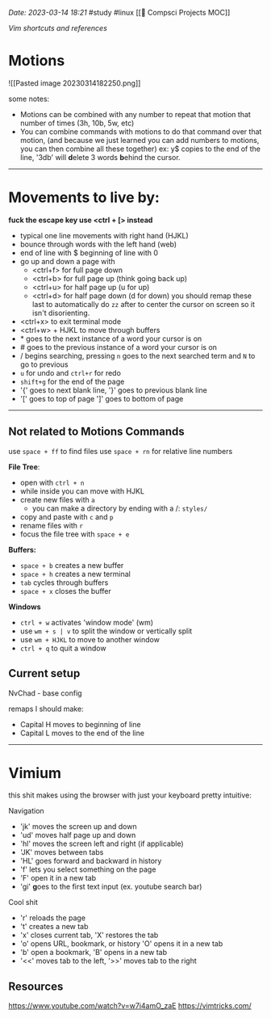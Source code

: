 *Date: 2023-03-14 18:21*
#study #linux 
[[📌 Compsci Projects MOC]]

*Vim shortcuts and references*

# Motions

![[Pasted image 20230314182250.png]]

some notes: 
- Motions can be combined with any number to repeat that motion that number of times (3h, 10b, 5w, etc)
- You can combine commands with motions to do that command over that motion, (and because we just learned you can add numbers to motions, you can then combine all these together) ex: y$ copies to the end of the line, '3db' will **d**elete 3 words **b**ehind the cursor.


---
# Movements to live by:

**fuck the escape key use <ctrl + \[> instead**

- typical one line movements with right hand (HJKL)
- bounce through words with the left hand (web)
- end of line with $ beginning of line with 0
- go up and down a page with 
	- <ctrl+f> for full page down
	- <ctrl+b> for full page up (think going back up)
	- <ctrl+u> for half page up (u for up)
	- <ctrl+d> for half page down (d for down)
	you should remap these last to automatically do `zz` after to center the cursor on screen so it isn't disorienting.
- <ctrl+x> to exit terminal mode
- <ctrl+w> + HJKL to move through buffers
- \* goes to the next instance of a word your cursor is on
- \# goes to the previous instance of a word your cursor is on
- / begins searching, pressing `n` goes to the next searched term and `N` to go to previous 
- `u` for undo and `ctrl+r` for redo
- `shift+g` for the end of the page
- '{' goes to next blank line, '}' goes to previous blank line
- '\[' goes to top of page ']' goes to bottom of page

---
## Not related to Motions Commands

use `space + ff` to find files
use `space + rn` for relative line numbers


**File Tree**:
- open with `ctrl + n`
- while inside you can move with HJKL
- create new files with `a`
	- you can make a directory by ending with a /: `styles/`
- copy and paste with `c` and `p`
- rename files with `r`
- focus the file tree with `space + e`

**Buffers:**
- `space + b` creates a new buffer
- `space + h` creates a new terminal 
- `tab` cycles through buffers
- `space + x` closes the buffer

**Windows**
- `ctrl + w` activates 'window mode' (wm)
- use `wm + s | v` to split the window or vertically split
- use `wm + HJKL` to move to another window
- `ctrl + q` to quit a window

## Current setup

NvChad - base config

remaps I should make:
- Capital H moves to beginning of line
- Capital L moves to the end of the line

 ---
# Vimium

this shit makes using the browser with just your keyboard pretty intuitive:

Navigation
- 'jk' moves the screen up and down
- 'ud' moves half page up and down
- 'hl' moves the screen left and right (if applicable)
- 'JK' moves between tabs
- 'HL' goes forward and backward in history
- 'f' lets you select something on the page
- 'F' open it in a new tab
- 'gi' **g**oes to the first text input (ex. youtube search bar)

Cool shit
- 'r' reloads the page
- 't' creates a new tab
- 'x' closes current tab, 'X' restores the tab
- 'o' opens URL, bookmark, or history 'O' opens it in a new tab
- 'b' open a bookmark, 'B' opens in a new tab
- '<<' moves tab to the left, '>>' moves tab to the right

## Resources

https://www.youtube.com/watch?v=w7i4amO_zaE
https://vimtricks.com/ 
